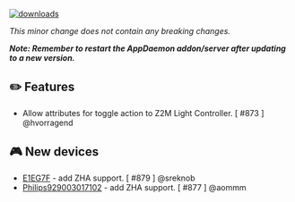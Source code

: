 [![downloads](https://img.shields.io/github/downloads/xaviml/controllerx/VERSION_TAG/total?style=for-the-badge)](http://github.com/xaviml/controllerx/releases/VERSION_TAG)

<!--:warning: This major/minor change contains a breaking change.-->

_This minor change does not contain any breaking changes._

**_Note: Remember to restart the AppDaemon addon/server after updating to a new version._**

## :pencil2: Features

- Allow attributes for toggle action to Z2M Light Controller. [ #873 ] @hvorragend

## :video_game: New devices

- [E1EG7F](https://BASE_URL/controllerx/controllers/E1EG7F) - add ZHA support. [ #879 ] @sreknob
- [Philips929003017102](https://BASE_URL/controllerx/controllers/Philips929003017102) - add ZHA support. [ #877 ] @aommm

<!--
## :hammer: Fixes
-->

<!--
## :scroll: Docs
-->

<!--
## :clock2: Performance
-->

<!--
## :wrench: Refactor
-->
